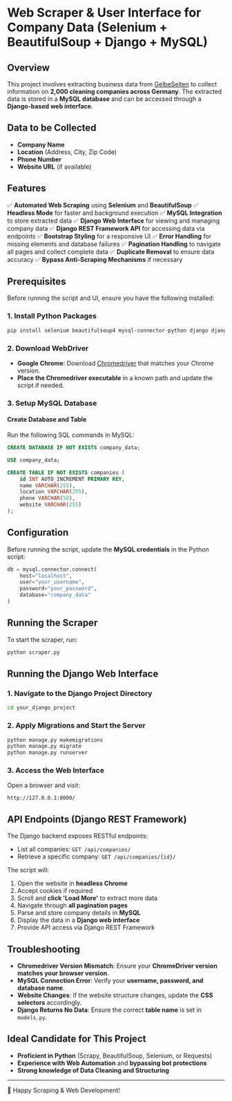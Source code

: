 # Web Scraper & User Interface for Company Data (Selenium + BeautifulSoup + Django + MySQL)

## Overview
This project involves extracting business data from [GelbeSeiten](https://www.gelbeseiten.de/suche/geb%c3%a4udereinigung/bundesweit) to collect information on **2,000 cleaning companies across Germany**. The extracted data is stored in a **MySQL database** and can be accessed through a **Django-based web interface**.

## Data to be Collected
- **Company Name**
- **Location** (Address, City, Zip Code)
- **Phone Number**
- **Website URL** (if available)

## Features
✅ **Automated Web Scraping** using **Selenium** and **BeautifulSoup**
✅ **Headless Mode** for faster and background execution
✅ **MySQL Integration** to store extracted data
✅ **Django Web Interface** for viewing and managing company data
✅ **Django REST Framework API** for accessing data via endpoints
✅ **Bootstrap Styling** for a responsive UI
✅ **Error Handling** for missing elements and database failures
✅ **Pagination Handling** to navigate all pages and collect complete data
✅ **Duplicate Removal** to ensure data accuracy
✅ **Bypass Anti-Scraping Mechanisms** if necessary

## Prerequisites
Before running the script and UI, ensure you have the following installed:

### 1. Install Python Packages
```sh
pip install selenium beautifulsoup4 mysql-connector-python django djangorestframework
```

### 2. Download WebDriver
- **Google Chrome**: Download [Chromedriver](https://chromedriver.chromium.org/downloads) that matches your Chrome version.
- **Place the Chromedriver executable** in a known path and update the script if needed.

### 3. Setup MySQL Database
#### Create Database and Table
Run the following SQL commands in MySQL:
```sql
CREATE DATABASE IF NOT EXISTS company_data;

USE company_data;

CREATE TABLE IF NOT EXISTS companies (
    id INT AUTO_INCREMENT PRIMARY KEY,
    name VARCHAR(255),
    location VARCHAR(255),
    phone VARCHAR(50),
    website VARCHAR(255)
);
```

## Configuration
Before running the script, update the **MySQL credentials** in the Python script:
```python
db = mysql.connector.connect(
    host="localhost",
    user="your_username",
    password="your_password",
    database="company_data"
)
```

## Running the Scraper
To start the scraper, run:
```sh
python scraper.py
```

## Running the Django Web Interface
### 1. Navigate to the Django Project Directory
```sh
cd your_django_project
```

### 2. Apply Migrations and Start the Server
```sh
python manage.py makemigrations
python manage.py migrate
python manage.py runserver
```

### 3. Access the Web Interface
Open a browser and visit:
```
http://127.0.0.1:8000/
```

## API Endpoints (Django REST Framework)
The Django backend exposes RESTful endpoints:
- List all companies: `GET /api/companies/`
- Retrieve a specific company: `GET /api/companies/{id}/`

The script will:
1. Open the website in **headless Chrome**
2. Accept cookies if required
3. Scroll and **click 'Load More'** to extract more data
4. Navigate through **all pagination pages**
5. Parse and store company details in **MySQL**
6. Display the data in a **Django web interface**
7. Provide API access via Django REST Framework


## Troubleshooting
- **Chromedriver Version Mismatch**: Ensure your **ChromeDriver version matches your browser version**.
- **MySQL Connection Error**: Verify your **username, password, and database name**.
- **Website Changes**: If the website structure changes, update the **CSS selectors** accordingly.
- **Django Returns No Data**: Ensure the correct **table name** is set in `models.py`.

## Ideal Candidate for This Project
- **Proficient in Python** (Scrapy, BeautifulSoup, Selenium, or Requests)
- **Experience with Web Automation** and **bypassing bot protections**
- **Strong knowledge of Data Cleaning and Structuring**

---
🚀 Happy Scraping & Web Development!


